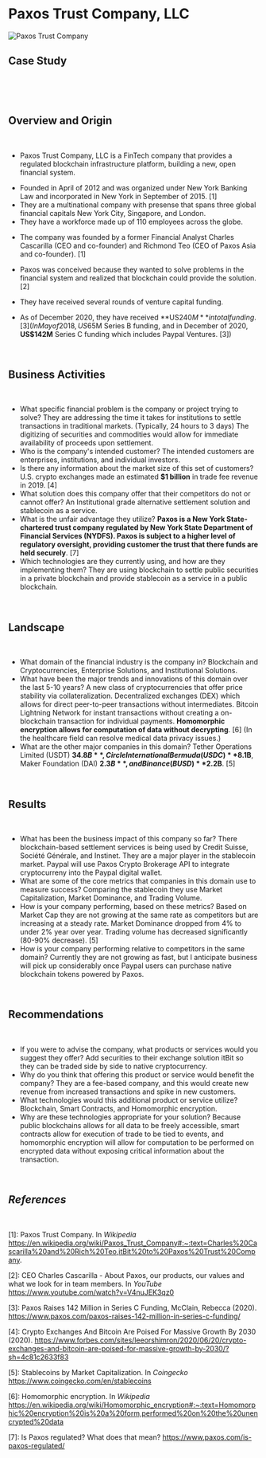 # Paxos Trust Company, LLC

![Paxos Trust Company](https://www.paxos.com/wp-content/uploads/2019/01/paxos-logo.svg)

## **Case Study**

&nbsp;

&nbsp;

## **Overview and Origin**

<!-- Mission statement
Description of products and services and how they meet the needs of the marketplace
Target market (who will buy your product or services)
Competitive advantage (what sets you apart in the marketplace to allow you to succeed)
Objectives and goals (plans for growth) -->


&nbsp;

<!-- Name of company? -->
* Paxos Trust Company, LLC is a FinTech company that provides a regulated blockchain infrastructure platform, building a new, open financial system.
<!-- When was the company incorporated? -->
* Founded in April of 2012 and was organized under New York Banking Law and incorporated in New York in September of 2015. [1]
* They are a multinational company with presense that spans three global financial capitals New York City, Singapore, and London.
* They have a workforce made up of 110 employees across the globe.
<!-- Who are the founders of the company? -->
* The company was founded by a former Financial Analyst Charles Cascarilla (CEO and co-founder) and Richmond Teo (CEO of Paxos Asia and co-founder). [1]
<!-- How did the idea for the company (or project) come about? -->
* Paxos was conceived because they wanted to solve problems in the financial system and realized that blockchain could provide the solution. [2]
<!-- How is the company funded? -->
* They have received several rounds of venture capital funding.
<!-- How much funding have they received? -->
*  As of December 2020, they have received **US$240M** in total funding. [3]  (In May of 2018, US$65M Series B funding, and in December of 2020, **US$142M** Series C funding which includes Paypal Ventures. [3])

&nbsp;

## **Business Activities**

&nbsp;

* What specific financial problem is the company or project trying to solve?  They are addressing the time it takes for institutions to settle transactions in traditional markets.  (Typically, 24 hours to 3 days) The digitizing of securities and commodities would allow for immediate availability of proceeds upon settlement.
* Who is the company's intended customer? The intended customers are enterprises, institutions, and individual investors.
* Is there any information about the market size of this set of customers?  U.S. crypto exchanges made an estimated **$1 billion** in trade fee revenue in 2019. [4]
* What solution does this company offer that their competitors do not or cannot offer?  An Institutional grade alternative settlement solution and stablecoin as a service.
* What is the unfair advantage they utilize? **Paxos is a New York State-chartered trust company regulated by New York State Department of Financial Services (NYDFS).  Paxos is subject to a higher level of regulatory oversight, providing customer the trust that there funds are held securely**. [7]
* Which technologies are they currently using, and how are they implementing them?  They are using blockchain to settle public securities in a private blockchain and provide stablecoin as a service in a public blockchain.  

&nbsp;

## **Landscape**

&nbsp;

* What domain of the financial industry is the company in?  Blockchain and Cryptocurrencies, Enterprise Solutions, and Institutional Solutions.
* What have been the major trends and innovations of this domain over the last 5-10 years?  A new class of cryptocurrencies that offer price stability via collateralization.  Decentralized exchanges (DEX) which allows for direct peer-to-peer transactions without intermediates.  Bitcoin Lightning Network for instant transactions without creating a on-blockchain transaction for individual payments.  **Homomorphic encryption allows for computation of data without decrypting**. [6]  (In the healthcare field can resolve medical data privacy issues.)
* What are the other major companies in this domain?  Tether Operations Limited (USDT) **$34.8B**, Circle International Bermuda (USDC) **$8.1B**, Maker Foundation (DAI) **$2.3B**, and Binance (BUSD) **$2.2B**. [5]

&nbsp;

## **Results**

&nbsp;

* What has been the business impact of this company so far?  There blockchain-based settlement services is being used by Credit Suisse, Société Générale, and Instinet.    They are a major player in the stablecoin market.  Paypal will use Paxos Crypto Brokerage API to integrate cryptocurreny into the Paypal digital wallet.
* What are some of the core metrics that companies in this domain use to measure success?  Comparing the stablecoin they use Market Capitalization, Market Dominance, and Trading Volume.
* How is your company performing, based on these metrics?  Based on Market Cap they are not growing at the same rate as competitors but are increasing at a steady rate.  Market Dominance dropped from 4% to under 2% year over year.  Trading volume has decreased significantly (80-90% decrease). [5]
* How is your company performing relative to competitors in the same domain?  Currently they are not growing as fast, but I anticipate business will pick up considerably once Paypal users can purchase native blockchain tokens powered by Paxos.

&nbsp;

## **Recommendations**

&nbsp;

* If you were to advise the company, what products or services would you suggest they offer?  Add securities to their exchange solution itBit so they can be traded side by side to native cryptocurrency.
* Why do you think that offering this product or service would benefit the company?  They are a fee-based company, and this would create new revenue from increased transactions and spike in new customers.
* What technologies would this additional product or service utilize?  Blockchain, Smart Contracts, and Homomorphic encryption.
* Why are these technologies appropriate for your solution?  Because public blockchains allows for all data to be freely accessible, smart contracts allow for execution of trade to be tied to events, and homomorphic encryption will allow for computation to be performed on encrypted data without exposing critical information about the transaction.

&nbsp;

## *References*

&nbsp;

[1]: Paxos Trust Company. In *Wikipedia* <https://en.wikipedia.org/wiki/Paxos_Trust_Company#:~:text=Charles%20Cascarilla%20and%20Rich%20Teo,itBit%20to%20Paxos%20Trust%20Company>.

[2]: CEO Charles Cascarilla - About Paxos, our products, our values and what we look for in team members.  In *YouTube* <https://www.youtube.com/watch?v=V4nuJEK3qz0>

[3]: Paxos Raises 142 Million in Series C Funding, McClain, Rebecca (2020). <https://www.paxos.com/paxos-raises-142-million-in-series-c-funding/>

[4]: Crypto Exchanges And Bitcoin Are Poised For Massive Growth By 2030 (2020). <https://www.forbes.com/sites/leeorshimron/2020/06/20/crypto-exchanges-and-bitcoin-are-poised-for-massive-growth-by-2030/?sh=4c81c2633f83>

[5]: Stablecoins by Market Capitalization. In *Coingecko* <https://www.coingecko.com/en/stablecoins>

[6]: Homomorphic encryption. In *Wikipedia* <https://en.wikipedia.org/wiki/Homomorphic_encryption#:~:text=Homomorphic%20encryption%20is%20a%20form,performed%20on%20the%20unencrypted%20data>

[7]: Is Paxos regulated?  What does that mean?  <https://www.paxos.com/is-paxos-regulated/>
